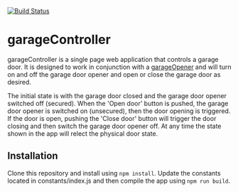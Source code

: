 [![Build Status](https://travis-ci.org/callumsmits/garageController.svg?branch=master)](https://travis-ci.org/callumsmits/garageController)
# garageController
garageController is a single page web application that controls a garage door. It is designed to work in conjunction with a [garageOpener](https://github.com/callumsmits/garageOpener) and will turn on and off the garage door opener and open or close the garage door as desired.

The initial state is with the garage door closed and the garage door opener switched off (secured). When the 'Open door' button is pushed, the garage door opener is switched on (unsecured), then the door opening is triggered. If the door is open, pushing the 'Close door' button will trigger the door closing and then switch the garage door opener off. At any time the state shown in the app will relect the physical door state.

## Installation
Clone this repository and install using `npm install`. Update the constants located in constants/index.js and then compile the app using `npm run build`.

